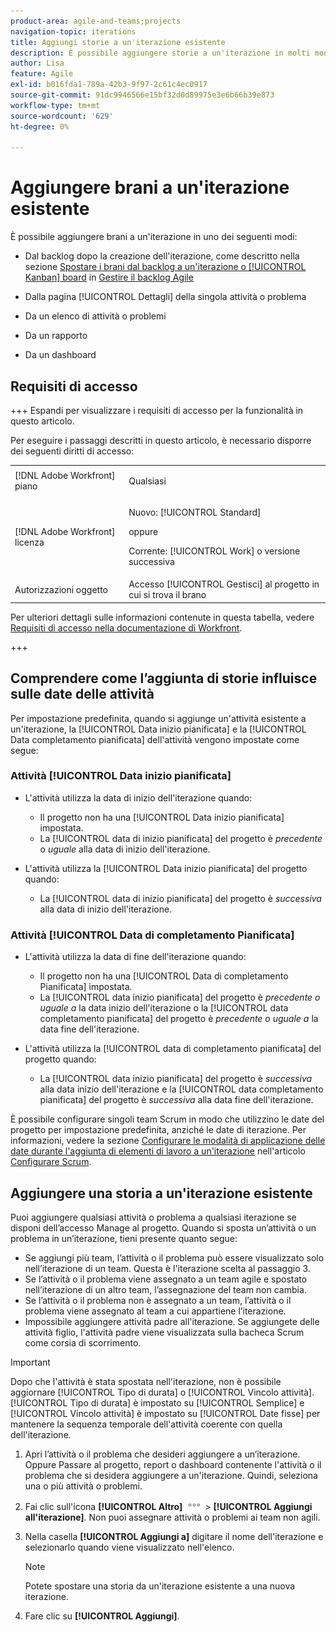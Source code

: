 ```yaml
---
product-area: agile-and-teams;projects
navigation-topic: iterations
title: Aggiungi storie a un'iterazione esistente
description: È possibile aggiungere storie a un'iterazione in molti modi.
author: Lisa
feature: Agile
exl-id: b016fda1-789a-42b3-9f97-2c61c4ec0917
source-git-commit: 91dc9946566e15bf32d0d89975e3e6b66b39e873
workflow-type: tm+mt
source-wordcount: '629'
ht-degree: 0%

---
```


# Aggiungere brani a un&#39;iterazione esistente

È possibile aggiungere brani a un&#39;iterazione in uno dei seguenti modi:

* Dal backlog dopo la creazione dell&#39;iterazione, come descritto nella sezione [Spostare i brani dal backlog a un&#39;iterazione o [!UICONTROL Kanban] board](../../../agile/work-in-an-agile-environment/manage-the-agile-backlog.md#move-stories-from-the-backlog-to-an-iteration-or--board) in [Gestire il backlog Agile](../../../agile/work-in-an-agile-environment/manage-the-agile-backlog.md)

* Dalla pagina [!UICONTROL Dettagli] della singola attività o problema
* Da un elenco di attività o problemi
* Da un rapporto
* Da un dashboard

## Requisiti di accesso

+++ Espandi per visualizzare i requisiti di accesso per la funzionalità in questo articolo.

Per eseguire i passaggi descritti in questo articolo, è necessario disporre dei seguenti diritti di accesso:

<table style="table-layout:auto"> 
 <tbody> 
  <tr> 
   <td role="rowheader">[!DNL Adobe Workfront] piano</td> 
   <td> <p>Qualsiasi</p> </td> 
  </tr> 
  <tr> 
   <td role="rowheader">[!DNL Adobe Workfront] licenza</td> 
   <td> <p>Nuovo: [!UICONTROL Standard]</p> 
   oppure
   <p>Corrente: [!UICONTROL Work] o versione successiva</p> </td> 
  </tr>
   <tr> 
   <td role="rowheader">Autorizzazioni oggetto</td> 
   <td>Accesso [!UICONTROL Gestisci] al progetto in cui si trova il brano </td> 
  </tr>
 </tbody> 
</table>

Per ulteriori dettagli sulle informazioni contenute in questa tabella, vedere [Requisiti di accesso nella documentazione di Workfront](/help/quicksilver/administration-and-setup/add-users/access-levels-and-object-permissions/access-level-requirements-in-documentation.md).

+++

## Comprendere come l’aggiunta di storie influisce sulle date delle attività

Per impostazione predefinita, quando si aggiunge un&#39;attività esistente a un&#39;iterazione, la [!UICONTROL Data inizio pianificata] e la [!UICONTROL Data completamento pianificata] dell&#39;attività vengono impostate come segue:

### Attività [!UICONTROL Data inizio pianificata]

* L&#39;attività utilizza la data di inizio dell&#39;iterazione quando:

   * Il progetto non ha una [!UICONTROL Data inizio pianificata] impostata.
   * La [!UICONTROL data di inizio pianificata] del progetto è *precedente* o *uguale* alla data di inizio dell&#39;iterazione.

* L&#39;attività utilizza la [!UICONTROL Data inizio pianificata] del progetto quando:

   * La [!UICONTROL data di inizio pianificata] del progetto è *successiva* alla data di inizio dell&#39;iterazione.

### Attività [!UICONTROL Data di completamento Pianificata]

* L&#39;attività utilizza la data di fine dell&#39;iterazione quando:

   * Il progetto non ha una [!UICONTROL Data di completamento Pianificata] impostata.
   * La [!UICONTROL data inizio pianificata] del progetto è *precedente o uguale a* la data inizio dell&#39;iterazione o la [!UICONTROL data completamento pianificata] del progetto è *precedente o uguale a* la data fine dell&#39;iterazione.

* L&#39;attività utilizza la [!UICONTROL data di completamento pianificata] del progetto quando:

   * La [!UICONTROL data inizio pianificata] del progetto è *successiva* alla data inizio dell&#39;iterazione e la [!UICONTROL data completamento pianificata] del progetto è *successiva* alla data fine dell&#39;iterazione.

È possibile configurare singoli team Scrum in modo che utilizzino le date del progetto per impostazione predefinita, anziché le date di iterazione. Per informazioni, vedere la sezione [Configurare le modalità di applicazione delle date durante l&#39;aggiunta di elementi di lavoro a un&#39;iterazione](../../../agile/get-started-with-agile-in-workfront/configure-scrum.md#configure-how-dates-are-applied-when-adding-work-items-to-an-iteration) nell&#39;articolo [Configurare Scrum](../../../agile/get-started-with-agile-in-workfront/configure-scrum.md).

## Aggiungere una storia a un&#39;iterazione esistente

Puoi aggiungere qualsiasi attività o problema a qualsiasi iterazione se disponi dell’accesso Manage al progetto. Quando si sposta un’attività o un problema in un’iterazione, tieni presente quanto segue:

* Se aggiungi più team, l’attività o il problema può essere visualizzato solo nell’iterazione di un team. Questa è l&#39;iterazione scelta al passaggio 3.
* Se l’attività o il problema viene assegnato a un team agile e spostato nell’iterazione di un altro team, l’assegnazione del team non cambia.
* Se l’attività o il problema non è assegnato a un team, l’attività o il problema viene assegnato al team a cui appartiene l’iterazione.
* Impossibile aggiungere attività padre all&#39;iterazione. Se aggiungete delle attività figlio, l&#39;attività padre viene visualizzata sulla bacheca Scrum come corsia di scorrimento.

>[!IMPORTANT]
>
>Dopo che l&#39;attività è stata spostata nell&#39;iterazione, non è possibile aggiornare [!UICONTROL Tipo di durata] o [!UICONTROL Vincolo attività]. [!UICONTROL Tipo di durata] è impostato su [!UICONTROL Semplice] e [!UICONTROL Vincolo attività] è impostato su [!UICONTROL Date fisse] per mantenere la sequenza temporale dell&#39;attività coerente con quella dell&#39;iterazione.

1. Apri l’attività o il problema che desideri aggiungere a un’iterazione.
Oppure
Passare al progetto, report o dashboard contenente l&#39;attività o il problema che si desidera aggiungere a un&#39;iterazione. Quindi, seleziona una o più attività o problemi.

1. Fai clic sull&#39;icona **[!UICONTROL Altro]** ![Altro](assets/more-icon.png) > **[!UICONTROL Aggiungi all&#39;iterazione]**.
Non puoi assegnare attività o problemi ai team non agili.

1. Nella casella **[!UICONTROL Aggiungi a]** digitare il nome dell&#39;iterazione e selezionarlo quando viene visualizzato nell&#39;elenco.

   >[!NOTE]
   >
   >Potete spostare una storia da un&#39;iterazione esistente a una nuova iterazione.

1. Fare clic su **[!UICONTROL Aggiungi]**.
